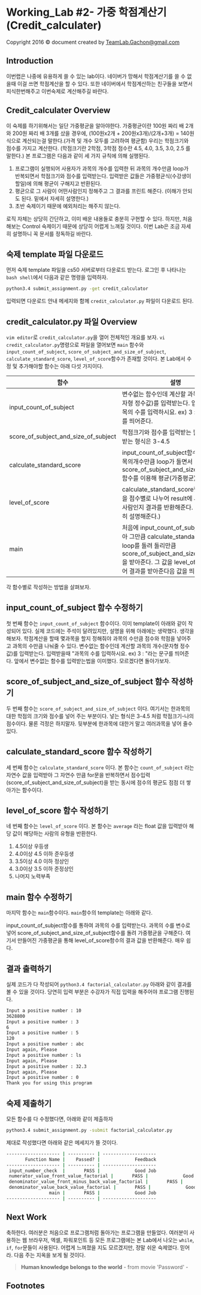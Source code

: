 Working_Lab #2- 가중 학점계산기 (Credit_calculater)
=======
Copyright 2016 © document created by TeamLab.Gachon@gmail.com

## Introduction
이번랩은 나중에 유용하게 쓸 수 있는 lab이다. 네이버가 망해서 학점계산기를 쓸 수 없을때 이걸 쓰면 학점계산을 할 수 있다. 또한 네이버에서 학점계산하는 친구들을 보면서 피식한번해주고 이번숙제로 계산해주길 바란다.

## Credit_calculater Overview
이 숙제를 하기위해서는 일단 가중평균을 알아야한다. 가중평균이란 100원 짜리 배 2개와 200원 짜리 배 3개를 샀을 경우에, (100원x2개 + 200원x3개)/(2개+3개) = 140원 식으로 계산되는걸 말한다.(가격 및 개수 모두를 고려하여 평균함) 우리는 학점크기와 점수를 가지고 계산한다. (학점크기란 2학점, 3학점 점수란 4.5, 4.0, 3.5, 3.0, 2.5 를 말한다.)
본 프로그램은 다음과 같이 세 가지 규칙에 의해 실행된다.

1. 프로그램이 실행되어 사용자가 과목의 개수를 입력한 뒤 과목의 개수만큼 loop가 반복되면서 학점크기와 점수를 입력받는다. 입력받은 값들은 가중평균식(수강생이 할일)에 의해 평균이 구해지고 반환된다.
2. 평균으로 그 사람이 어떤사람인지 정해주고 그 결과를 프린트 해준다. (이해가 안되도 된다. 밑에서 자세히 설명한다.)
3. 초반 숙제이기 때문에 예외처리는 해주지 않는다.

로직 자체는 상당히 간단하고, 이미 배운 내용들로 충분히 구현할 수 있다. 하지만, 처음 해보는 Control 숙제이기 때문에 상당히 어렵게 느껴질 것이다. 이번 Lab은 조금 자세히 설명하니 꼭 문서를 정독하길 바란다.

## 숙제 template 파일 다운로드
먼저 숙제 template 파일을 cs50 서버로부터 다운로드 받는다. 로그인 후 나타나는 `bash shell`에서 다음과 같은 명령을 입력하자.

```bash
python3.4 submit_assignment.py -get credit_calculator
```  

입력되면 다운로드 안내 메세지와 함께 `credit_calculator.py` 파일이 다운로드 된다.

## credit_calculator.py 파일 Overview
`vim editor`로 `credit_calculator.py`을 열어 전체적인 개요를 보자. `vi credit_calculator.py`명령으로 파일을 열어보면 `main` 함수와 `input_count_of_subject`, `score_of_subject_and_size_of_subject`, `calculate_standard_score`, `level_of_score`함수가 존재할 것이다. 본 Lab에서 수정 및 추가해야할 함수는 아래 다섯 가지이다.

함수           | 설명 
--------       | ---
input_count_of_subject| 변수없는 함수인데 계산할 과목의 개수(문자형 정수값)를 입력받는다. 입력받을때 "과목의 수를 입력하시요. ex) 3 : "라는 문구를 띄어준다.
score_of_subject_and_size_of_subject| 학점크기와 점수를 입력받는 함수인데 입력받는 형식은 3-4.5
calculate_standard_score| input_count_of_subject함수에서 받은 과목의개수만큼 loop가 돌면서 score_of_subject_and_size_of_subject함수를 이용해 평균(가중평균)을 구해준다. 
level_of_score| calculate_standard_score함수의 결과값을 점수별로 나누어 result에 사용자가 어떤사람인지 결과를 반환해준다. (밑에서 자세히 설명해준다.)
main| 처음에 input_count_of_subject를 입력받아 그만큼 calculate_standard_score를 loop를 돌려 돌리만큼 score_of_subject_and_size_of_subject을 받아준다. 그 값을 level_of_score에 넣어 결과를 받아준다음 값을 띄어준다. 

각 함수별로 작성하는 방법을 살펴보자.

## input_count_of_subject 함수 수정하기
첫 번째 함수는 `input_count_of_subject` 함수이다. 이미 template이 아래와 같이 작성되어 있다. 실제 코드에는 주석이 달려있지만, 설명을 위해 아래에는 생략했다.
생각을 해보자. 학점계산을 할때 몇과목을 할지 정해줘야 과목의 수만큼 점수와 학점을 넣어주고 과목의 수만큼 나눠줄 수 있다. 
변수없는 함수인데 계산할 과목의 개수(문자형 정수값)를 입력받는다. 입력받을때 "과목의 수를 입력하시요. ex) 3 : "라는 문구를 띄어준다.
앞에서 변수없는 함수를 입력받는법을 이미했다. 모르겠다면 돌아가보자.

## score_of_subject_and_size_of_subject 함수 작성하기
두 번째 함수는 `score_of_subject_and_size_of_subject` 이다. 여기서는 한과목의 대한 학점의 크기와 점수를 넣어 주는 부분이다. 넣는 형식은 3-4.5 처럼 학점크기-나의점수이다.
물론 걱정은 하지말자. 뒷부분에 한과목에 대한거 말고 여러과목을 넣어 줄수 있다.

## calculate_standard_score 함수 작성하기
세 번째 함수는 `calculate_standard_score` 이다. 본 함수는 `count_of_subject` 라는 자연수 값을 입력받아 그 자연수 만큼 for문을 반복하면서 점수입력(score_of_subject_and_size_of_subject)을 받는 동시에 점수의 평균도 점점 더 쌓아가는 함수이다. 

## level_of_score 함수 작성하기
네 번째 함수는 `level_of_score` 이다. 본 함수는 `average` 라는 float 값을 입력받아 해당 값이 해당하는 사람의 유형을 반환한다.
1. 4.5이상 우등생
2. 4.0이상 4.5 이하 준우등생
3. 3.5이상 4.0 이하 정상인
4. 3.0이상 3.5 이하 준정상인
5. 나머지 노력부족

## main 함수 수정하기
마지막 함수는 `main`함수이다. `main`함수의 template는 아래와 같다.

input_count_of_subject함수를 통하여 과목의 수를 입력받는다. 과목의 수를 변수로 넣어 score_of_subject_and_size_of_subject함수를 돌려 가중평균을 구해준다. 여기서 만들어진 가중평균을 통해 level_of_score함수의 결과 값을 반환해준다. 매우 쉽다. 

## 결과 출력하기 
실제 코드가 다 작성되어 `python3.4 factorial_calculator.py` 아래와 같이 결과를 볼 수 있을 것이다. 당연히 입력 부분은 수강자가 직접 입력을 해주어야 프로그램 진행된다.

```bash
Input a positive number : 10
3628800
Input a positive number : 3
6
Input a positive number : 5
120
Input a positive number : abc
Input again, Please
Input a positive number : ls
Input again, Please
Input a positive number : 32.3
Input again, Please
Input a positive number : 0
Thank you for using this program
```

## 숙제 제출하기
모든 함수를 다 수정했다면, 아래와 같이 제출하자
```bash
python3.4 submit_assignment.py -submit factorial_calculator.py
```  
제대로 작성했다면 아래와 같은 메세지가 뜰 것이다.
```bash
-------------------- | ---------- | --------------------
       Function Name |    Passed? |             Feedback
-------------------- | ---------- | --------------------
 input_number_check  |       PASS |             Good Job
 numerator_value_front_value_factorial |       PASS |             Good Job
 denominator_value_front_minus_back_value_factorial |       PASS |             Good Job
 denominator_value_back_value_factorial |       PASS |             Good Job
                main |       PASS |             Good Job
-------------------- | ---------- | --------------------
```  

## Next Work
축하한다. 여러분은 처음으로 프로그램처럼 돌아가는 프로그램을 만들었다. 여러분이 사용하는 웹 브라우저, 엑셀, 파워포인트 등 모든 프로그램에는 본 Lab에서 나오는 `while`, `if`, `for`문들이 사용된다. 어렵게 느껴졌을 지도 모르겠지만, 정말 쉬운 숙제였다. 믿어라. 다음 주는 지옥을 보게 될 것이다.  

> **Human knowledge belongs to the world** - from movie 'Password' -

## Footnotes


[1]: https://ko.wikipedia.org/wiki/%EA%B3%84%EC%8A%B9
